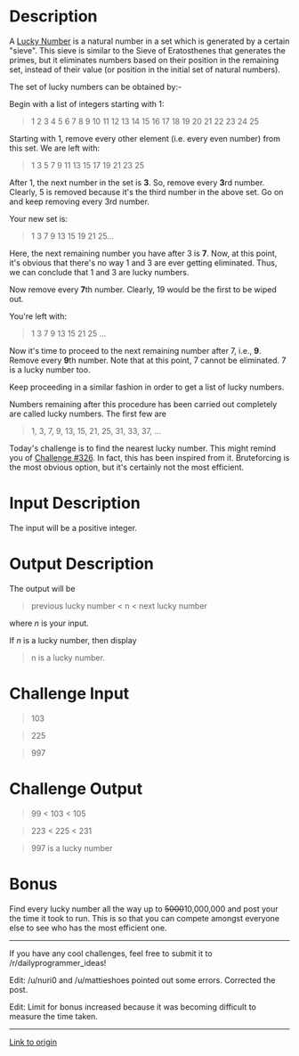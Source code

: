 # Description

A [Lucky Number](https://en.wikipedia.org/wiki/Lucky_number) is a natural number in a set which is generated by a certain "sieve". This sieve is similar to the Sieve of Eratosthenes that generates the primes, but it eliminates numbers based on their position in the remaining set, instead of their value (or position in the initial set of natural numbers).

The set of lucky numbers can be obtained by:-

 
Begin with a list of integers starting with 1:

>1 2 3 4 5 6 7 8 9 10 11 12 13 14 15 16 17 18 19 20 21 22 23 24 25

Starting with 1, remove every other element (i.e. every even number) from this set. We are left with:

> 1 3 5 7 9 11 13 15 17 19 21 23 25

After 1, the next number in the set is **3**. So, remove every **3**rd number. Clearly, 5 is removed because it's the third number in the above set. Go on and keep removing every 3rd number.

Your new set is:

> 1 3 7 9 13 15 19 21 25...

Here, the next remaining number you have after 3 is **7**. Now, at this point, it's obvious that there's no way 1 and 3 are ever getting eliminated. Thus, we can conclude that 1 and 3 are lucky numbers. 

Now remove every **7**th number. Clearly, 19 would be the first to be wiped out. 

You're left with: 
 
> 1 3 7 9 13 15 21 25 ...

Now it's time to proceed to the next remaining number after 7, i.e., **9**. Remove every **9**th number. Note that at this point, 7 cannot be eliminated. 7 is a lucky number too. 

Keep proceeding in a similar fashion in order to get a list of lucky numbers.

Numbers remaining after this procedure has been carried out completely are called lucky numbers. The first few are
 
> 1, 3, 7, 9, 13, 15, 21, 25, 31, 33, 37, ...

Today's challenge is to find the nearest lucky number. This might remind you of [Challenge #326](https://redd.it/6s70oh). In fact, this has been inspired from it. Bruteforcing is the most obvious option, but it's certainly not the most efficient.

# Input Description

The input will be a positive integer.

# Output Description 

The output will be

> previous lucky number < n < next lucky number

where *n* is your input.

If  *n* is a lucky number, then display
> n is a lucky number.

# Challenge Input

> 103

> 225

> 997

# Challenge Output

> 99 < 103 < 105

> 223 < 225 < 231

> 997 is a lucky number

# Bonus 

Find every lucky number all the way up to ~~5000~~10,000,000 and post your the time it took to run. This is so that you can compete amongst everyone else to see who has the most efficient one.

-----

If you have any cool challenges, feel free to submit it to /r/dailyprogrammer_ideas!

Edit: /u/nuri0 and /u/mattieshoes pointed out some errors. Corrected the post. 

Edit: Limit for bonus increased because it was becoming difficult to measure the time taken.

---

[Link to origin](https://www.reddit.com/r/dailyprogrammer/6wjscp)